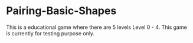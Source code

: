 # Pairing-Basic-Shapes
This is a educational game where there are 5 levels Level 0 - 4. This game is currently for testing purpose only.
